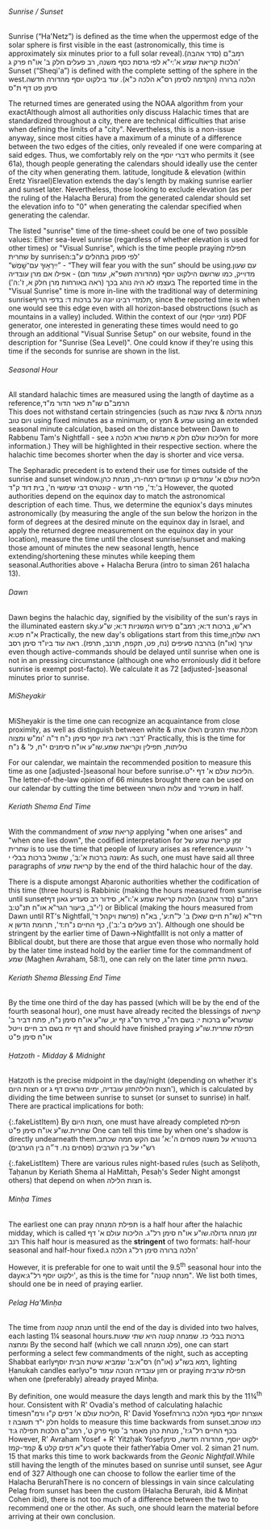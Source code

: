 ###### Sunrise / Sunset

Sunrise (“Ha'Netz”) is defined as the time when the uppermost edge of the solar sphere is first visible in the east (astronomically, this time is approximately six minutes prior to a full solar reveal).<span data-footnote><span class="hebSrc">רמב"ם (סדר אהבה) הלכות קריאת שמע א':י"א לפי גרסת כסף משנה, רב פעלים חלק ב' או"ח פרק ג'</span></span> Sunset (“Sheqi'a”) is defined with the complete setting of the sphere in the west.<span data-footnote>הלכה ברורה (הקדמה לסימן רס"א הלכה כ"א). עוד בילקוט יוסף מהדורה חדשה סימן פט דף ת"ס</span>

The returned times are generated using the NOAA algorithm from your exact<span data-footnote>Although almost all authorities only discuss Halachic times that are standardized throughout a city, there are technical difficulties that arise when defining the limits of a "city". Nevertheless, this is a non-issue anyway, since most cities have a maximum of a minute of a difference between the two edges of the cities, only revealed if one were comparing at said edges. Thus, we comfortably rely on the דברי יוסף who permits it (see 61a), though people generating the calendars should ideally use the center of the city when generating them.</span> latitude, longitude & elevation (within Eretz Yisrael)<span data-footnote>Elevation extends the day's length by making sunrise earlier and sunset later. Nevertheless, those looking to exclude elevation (as per the ruling of the Halacha Berura) from the generated calendar should set the elevation info to "0" when generating the calendar</span> specified when generating the calendar.

The listed "sunrise" time of the time-sheet could be one of two possible values: Either sea-level sunrise (regardless of whether elevation is used for other times) or "Visual Sunrise", which is the time people praying תפילת שחרית by sunrise<span data-footnote>לפי פסוק בתהלים ע"ב:ה'<br>“יִֽירָא֥וּךָ עִם־שָׁ֣מֶשׁ” - “They will fear you with the sun”</span> should be using.<span data-footnote><span class="hebSrc">עם שעון מדוייק, כמו שרושם הילקוט יוסף (מהדורה תשפ"א, עמוד תם) - אפילו אם מרן עובדיה בעצמו לא היה נוהג בכך (ראה באורחות מרן חלק א, ז':ה')</span></span> The reported time in the "Visual Sunrise" time is more in-line with the traditional way of determining sunrise<span data-footnote>תלמדי רבינו יונה על ברכות ד: בדפי הריף</span>, since the reported time is when one would see this edge even with all horizon-based obstructions (such as mountains in a valley) included. Within the context of our (זמני יוסף) PDF generator, one interested in generating these times would need to go through an additional "Visual Sunrise Setup" on our website, found in the description for "Sunrise (Sea Level)". One could know if they're using this time if the seconds for sunrise are shown in the list.

###### Seasonal Hour

All standard halachic times are measured using the langth of daytime as a reference,<span data-footnote>הרמב"ם שו"ת פאר הדור מ"ד<br>This does not withstand certain stringencies (such as מנחה גדולה & צאת שבת ויום טוב using fixed minutes as a minimum, or שמע & חמץ using an extended seasonal minute calculation, based on the distance between Dawn to Rabbenu Tam's Nightfall - see הליכות עולם חלק א פרשת וארא הלכה ג for more information.) They will be highlighted in their respective section.</span> where the halachic time becomes shorter when the day is shorter and vice versa.

The Sepharadic precedent is to extend their use for times outside of the sunrise and sunset window.<span data-footnote>הליכות עולם א' עמודים קו ועמודים רמח-רנ, מנחת כהן ב':ד', פרי חדש - קונטרס דבי שימשי ח', בית דוד ק"ד</span> However, the quoted authorities depend on the equinox day to match the astronomical description of each time. Thus, we determine the equniox's days minutes astronomically (by measuring the angle of the sun below the horizon in the form of degrees at the desired minute on the equinox day in Israel, and apply the returned degree measurement on the equinox day in your location), measure the time until the closest sunrise/sunset and making those amount of minutes the new seasonal length, hence extending/shortening these minutes while keeping them seasonal.<span data-footnote>Authorities above + Halacha Berura (intro to siman 261 halacha 13).</span>

###### Dawn

Dawn begins the halachic day, signified by the visibility of the sun's rays in the illuminated eastern sky.<span data-footnote>רא"ש, ברכות ד:א; רמב"ם פירוש המשניות ד:א; ש"ע א"ח פט:א</span> Practically, the new day's obligations start from this time,<span data-footnote>ראה שלחן ערוך (או"ח) בהרבה סעיפים (נח, פט, תקפח, תרנב, תרפז). ראה עוד ביו"ד סימן רסב</span> even though active-commands should be delayed until sunrise when one is not in an pressing circumstance (although one who erroniously did it before sunrise is exempt post-facto). We calculate it as 72 [adjusted-]seasonal minutes prior to sunrise.

###### MiSheyakir

MiSheyakir is the time one can recognize an acquaintance from close proximity, as well as distinguish between white & <span class="hebMidWord">תכלת</span>.<span data-footnote><span class="hebSrc">שתי הזמנים האלו אותו דבר: ראה בית יוסף סימן נ"ח ד"ה 'ומ"ש ומצוה'</span></span> Practically, this is the time for <span class="hebMidWord">טליתות, תפילין וקריאת שמע</span>.<span data-footnote>שו"ע או"ח סימנים י"ח, ל' & נ"ח</span>

For our calendar, we maintain the recommended position to measure this time as one [adjusted-]seasonal hour before sunrise.<span data-footnote>הליכות עולם א' דף י"ט. The letter-of-the-law opinion of 66 minutes brought there can be used on our calendar by cutting the time between עלות השחר and משיכיר in half.</span>

###### Keriath Shema End Time

With the commandment of קריאת שמע applying "when one arises" and "when one lies down", the codified interpretation for זמן קריאת שמע של שחרית is to use the time that people of luxury arises as reference.<span data-footnote><span class="hebSrc">ר' יהושע משנה ברכות א':ב', שמואל ברכות בבלי י:</span></span> As such, one must have said all three paragraphs of קריאת שמע by the end of the third halachic hour of the day.

There is a dispute amongst Aḥaronic authorities whether the codification of this time (three hours) is Rabbinic (making the hours measured from sunrise until sunset<span data-footnote><span class="hebSrc">רמב"ם (סדר אהבה) הלכות קריאת שמע א':ו"א, סידור רב סעדיע גאון דף י"ב, ביעור הגר"א או"ח תנ"ט:ב'</span></span>) or Biblical (making the hours measured from Dawn until RT's Nightfall<span data-footnote><span class="hebSrc">חיד"א (שו"ת חיים שאל) ב' ל"ח:ע', בא"ח (פרשת ויקהל ד', רב פעלים ב':ב'), כף החיים נ"ח:ד', תרומת הדשן א'</span></span>). Although one should be stringent by the earlier time of Dawn->Nightfall<span data-footnote>It is not only a matter of Biblical doubt, but there are those that argue even those who normally hold by the later time instead hold by the earlier time for the commandment of שמע (Maghen Avraham, 58:1)</span>, one can rely on the later time בשעת הדחק.

###### Keriath Shema Blessing End Time

By the time one third of the day has passed (which will be by the end of the fourth seasonal hour), one must have already recited the blessings of <span class="hebMidWord">קריאת שמע</span><span data-footnote>רא"ש ברכות י: בשם רה"ג, סידור רס"ג זף יג, שו"ע או"ח סימן נ"ח, פתח דביר ב' דף יח בשם רב חיים וייטל</span> and should have finished praying <span class="hebMidWord">תפילת שחרית</span>.<span data-footnote>שו"ע או"ח סימן פ"ט</span>

###### Ḥatzoth - Midday & Midnight

Ḥatzoth is the precise midpoint in the day/night (depending on whether it's חצות היום or <span class="hebMidWord">חצות הלילה</span><span data-footnote><span class="hebSrc">חזון עובדיה, ימים נוראים דף ג'</span></span>), which is calculated by dividing the time between sunrise to sunset (or sunset to sunrise) in half. There are practical implications for both:

{:.fakeListItem}
By חצות היום, one must have already completed <span class="hebMidWord">תפילת שחרית</span>.<span data-footnote>שו"ע או"ח סימן פ"ט</span> One can tell this time by when one's shadow is directly undearneath them.<span data-footnote>ברטנורא על משנה פסחים ה׳:א׳ וגם הקש ממה שכתב רש"י על בין הערבים (פסחים נח. ד״ה בין הערבים)</span>

{:.fakeListItem}
There are various rules night-based rules (such as Seliḥoth, Taḥanun by Keriath Shema al HaMittah, Pesaḥ's Seder Night amongst others) that depend on when חצות הלילה is.

###### Minḥa Times

The earliest one can pray תפילת המנחה is a half hour after the halachic midday, which is called <span class="hebMidWord">זמן מנחה גדולה</span>.<span data-footnote>שו"ע או"ח סימן רל"ג. הליכות עולם א' דף רנב</span> This half hour is measured as the **stringent** of two formats: half-hour seasonal and half-hour fixed.<span data-footnote><span class="hebSrc">הלכה ברורה סימן רל"ג הלכה ג'</span></span>

However, it is preferable for one to wait until the 9.5<sup>th</sup> seasonal hour into the day<span data-footnote><span class="hebSrc">ילקוט יוסף רל"ג:א'</span></span>, as this is the time for "מנחה קטנה". We list both times, should one be in need of praying earlier.

###### Pelag Ha'Minḥa
The time from מנחה קטנה until the end of the day is divided into two halves, each lasting 1¼ seasonal hours.<span data-footnote>ברכות בבלי כז. שמנחה קטנה היא שתי שעות ומחצה</span> By the second half (which we call פלג המנחה), one can start performing a select few commandments of the night, such as accepting Shabbat early<span data-footnote><span class="hebSrc">רמא בשו"ע (או"ח) רס"א:ב' שמביא שיטת הבית יוסף</span></span>, lighting Ḥanukah candles early<span data-footnote>חזון עובדיה חנוכה עמוד פ"ט</span> or praying תפילת ערבית when one (preferably) already prayed Minḥa.

By definition, one would measure the days length and mark this by the 11¾<sup>th</sup> hour. Consistent with R' Ovadia's method of calculating halachic times<span data-footnote>הליכות עולם א' דפים ק"ו ורמ"ח</span>, R' David Yosef<span data-footnote>אוצרות יוסף בסוף הלכה ברורה חלק י"ד תשובה ז</span> holds to measure this time backwards from sunset.<span data-footnote>כמו שכתב בכף החיים רל"ג:ז', מנחת כהן מאמר ב' סוף פרק ט', רמב"ם הלכות תפילה ג:ד</span> However, R' Avraham Yosef + R' Yitzḥak Yosef<span data-footnote>ילקוט יוסף, מהדורה חדשה, סימן רע"א דפים קלט & קמד-קמז</span> quote their father<span data-footnote>Yabia Omer vol. 2 siman 21 num. 15</span> that marks this time to work backwards from the _Geonic Nightfall_.<span data-footnote>While still having the length of the minutes based on sunrise until sunset, see Agur end of 327</span> Although one can choose to follow the earlier time of the Halacha Berurah<span data-footnote>There is no concern of blessings in vain since calculating Pelag from sunset has been the custom (Halacha Berurah, ibid & Minḥat Cohen ibid)</span>, there is not too much of a difference between the two to recommend one or the other. As such, one should learn the material before arriving at their own conclusion.